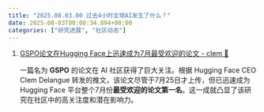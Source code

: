 ```yaml
---
title: "2025.08.03.00 过去4小时全球AI发生了什么？"
date: 2025-08-03T00:00:34.894+08:00
categories: ["研究进展", "社区动态"]
---
```


1. [GSPO论文在Hugging Face上迅速成为7月最受欢迎的论文 - clem 🤗](https://x.com/ClementDelangue/status/1951652121205465204)

   一篇名为 **GSPO** 的论文在 AI 社区获得了巨大关注。根据 Hugging Face CEO Clem Delangue 转发的推文，该论文尽管于7月25日才上传，但已迅速成为 Hugging Face 平台整个7月份**最受欢迎的论文第一名**。这一成就凸显了该研究在社区中的高关注度和潜在影响力。